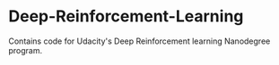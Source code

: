 # Deep-Reinforcement-Learning
Contains code for Udacity's Deep Reinforcement learning Nanodegree program. 
